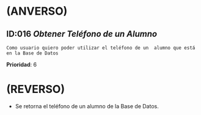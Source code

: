 # (ANVERSO)

## ID:016   *Obtener Teléfono de un Alumno*

`Como usuario quiero poder utilizar el teléfono de un  alumno que está en la Base de Datos`
 
  **Prioridad**: 6
  
# (REVERSO)

* Se retorna el teléfono de un alumno de la Base de Datos.
